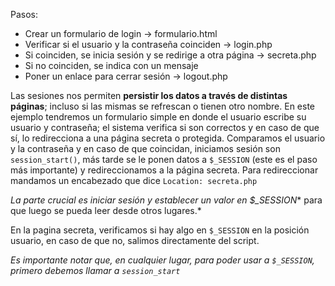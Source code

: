 ﻿


Pasos:

 - Crear un formulario de login -> formulario.html
 - Verificar si el usuario y la contraseña coinciden -> login.php
 - Si coinciden, se inicia sesión y se redirige a otra página -> secreta.php
 - Si no coinciden, se indica con un mensaje
 - Poner un enlace para cerrar sesión -> logout.php
 
 Las sesiones nos permiten **persistir los datos a través de distintas páginas**; incluso si las mismas se refrescan o tienen otro nombre.
En este ejemplo tendremos un formulario simple en donde el usuario escribe su usuario y contraseña; el sistema verifica si son correctos y en caso de que sí, lo redirecciona a una página secreta o protegida.
Comparamos el usuario y la contraseña y en caso de que coincidan, iniciamos sesión son `session_start()`, más tarde se le ponen datos a `$_SESSION` (este es el paso más importante) y redireccionamos a la página secreta. Para redireccionar mandamos un encabezado que dice `Location: secreta.php`

*La parte crucial es iniciar sesión y establecer un valor en $_SESSION** para que luego se pueda leer desde otros lugares.*

En la pagina secreta, verificamos si hay algo en  `$_SESSION`  en la posición usuario, en caso de que no, salimos directamente del script.

*Es importante notar que, en cualquier lugar, para poder usar a  `$_SESSION`, primero debemos llamar a  `session_start`*



